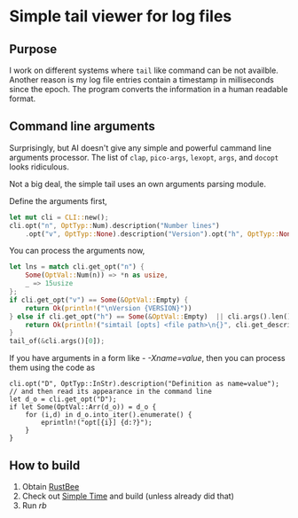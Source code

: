 # Simple tail viewer for log files

## Purpose
I work on different systems where `tail` like command can be not availble. Another reason 
is
my log file entries contain a timestamp in milliseconds since the epoch. The program converts
the information in a human readable format.

## Command line arguments
Surprisingly, but AI doesn't give any simple and powerful cammand line arguments processor.
The list of `clap`, `pico-args`, `lexopt`, `args`, and  `docopt` looks ridiculous.

Not a big deal, the simple tail uses an own arguments parsing module. 

Define the arguments first,
```Rust
let mut cli = CLI::new();
cli.opt("n", OptTyp::Num).description("Number lines")
    .opt("v", OptTyp::None).description("Version").opt("h", OptTyp::None);
```

You can process the arguments now,
```rust
let lns = match cli.get_opt("n") {
    Some(OptVal::Num(n)) => *n as usize,
    _ => 15usize
};
if cli.get_opt("v") == Some(&OptVal::Empty) {
    return Ok(println!("\nVersion {VERSION}"))
} else if cli.get_opt("h") == Some(&OptVal::Empty)  || cli.args().len()  != 1 {
    return Ok(println!("simtail [opts] <file path>\n{}", cli.get_description().unwrap()))
}
tail_of(&cli.args()[0]);
```

If you have arguments in a form like - *-Xname=value*, then you can process them using the code as
```
cli.opt("D", OptTyp::InStr).description("Definition as name=value");
// and then read its appearance in the command line
let d_o = cli.get_opt("D");
if let Some(OptVal::Arr(d_o)) = d_o {
    for (i,d) in d_o.into_iter().enumerate() {
        eprintln!("opt[{i}] {d:?}");
    }
}
```

## How to build

1. Obtain [RustBee](https://github.com/vernisaz/rust_bee) 
2. Check out [Simple Time](https://github.com/vernisaz/simtime) and build (unless  already did that)
3. Run *rb*